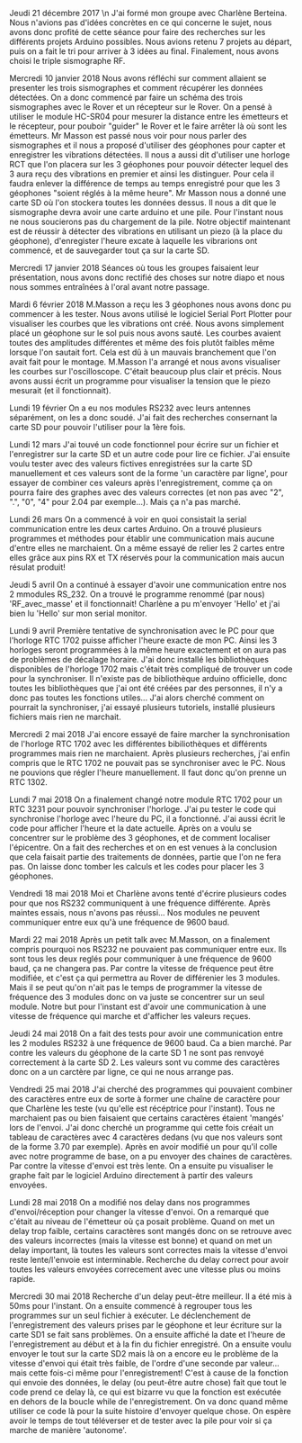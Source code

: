 Jeudi 21 décembre 2017 \n
J'ai formé mon groupe avec Charlène Berteina. Nous n'avions pas d'idées concrètes en ce qui concerne le sujet, nous avons donc profité de cette séance pour faire des recherches sur les différents projets Arduino possibles.
Nous avions retenu 7 projets au départ, puis on a fait le tri pour arriver à 3 idées au final.
Finalement, nous avons choisi le triple sismographe RF.

Mercredi 10 janvier 2018
Nous avons réfléchi sur comment allaient se presenter les trois sismographes et comment récupérer les données détectées. On a donc commencé par faire un schéma des trois sismographes avec le Rover et un récepteur sur le Rover. On a pensé à utiliser le module HC-SR04 pour mesurer la distance entre les émetteurs et le récepteur, pour pouboir "guider" le Rover et le faire arrêter là où sont les émetteurs. Mr Masson est passé nous voir pour nous parler des sismographes et il nous a proposé d'utiliser des géophones pour capter et enregistrer les vibrations détectées. Il nous a aussi dit d'utiliser une horloge RCT que l'on placera sur les 3 géophones pour pouvoir détecter lequel des 3 aura reçu des vibrations en premier et ainsi les distinguer. Pour cela il faudra enlever la différence de temps au temps enregistré pour que les 3 géophones "soient réglés à la même heure". Mr Masson nous a donné une carte SD où l'on stockera toutes les données dessus. Il nous a dit que le sismographe devra avoir une carte arduino et une pile. Pour l'instant nous ne nous soucierons pas du chargement de la pile. Notre objectif maintenant est de réussir à détecter des vibrations en utilisant un piezo (à la place du géophone), d'enregister l'heure excate à laquelle les vibrarions ont commencé, et de sauvegarder tout ça sur la  carte SD.

Mercredi 17 janvier 2018
Séances où tous les groupes faisaient leur présentation, nous avons donc rectifié des choses sur notre diapo et nous nous sommes entraînées à l'oral avant notre passage.

Mardi 6 février 2018
M.Masson a reçu les 3 géophones nous avons donc pu commencer à les tester. Nous avons utilisé le logiciel Serial Port Plotter pour visualiser les courbes que les vibrations ont créé. Nous avons simplement placé un géophone sur le sol puis nous avons sauté. Les courbes avaient toutes des amplitudes différentes et même des fois plutôt faibles même lorsque l'on sautait fort. Cela est dû à un mauvais branchement que l'on avait fait pour le montage. M.Masson l'a arrangé et nous avons visualiser les courbes sur l'oscilloscope. C'était beaucoup plus clair et précis.
Nous avons aussi écrit un programme pour visualiser la tension que le piezo mesurait (et il fonctionnait).

Lundi 19 février
On a eu nos modules RS232 avec leurs antennes séparément, on les a donc soudé. J'ai fait des recherches consernant la carte SD pour pouvoir l'utiliser pour la 1ère fois. 

Lundi 12 mars
J'ai touvé un code fonctionnel pour écrire sur un fichier et l'enregistrer sur la carte SD et un autre code pour lire ce fichier. J'ai ensuite voulu tester avec des valeurs fictives enregistrées sur la carte SD manuellement et ces valeurs sont de la forme 'un caractère par ligne', pour essayer de combiner ces valeurs après l'enregistrement, comme ça on pourra faire des graphes avec des valeurs correctes (et non pas avec "2", ".", "0", "4" pour 2.04 par exemple...). Mais ça n'a pas marché.

Lundi 26 mars
On a commencé à voir en quoi consistait la serial communication entre les deux cartes Arduino. On a trouvé plusieurs programmes et méthodes pour établir une communication mais aucune d'entre elles ne marchaient. On a même essayé de relier les 2 cartes entre elles grâce aux pins RX et TX réservés pour la communication mais aucun résulat produit!

Jeudi 5 avril
On a continué à essayer d'avoir une communication entre nos 2 mmodules RS_232. On a trouvé le programme renommé (par nous) 'RF_avec_masse' et il fonctionnait! Charlène a pu m'envoyer 'Hello' et j'ai bien lu 'Hello' sur mon serial monitor.

Lundi 9 avril
Première tentative de synchronisation avec le PC pour que l'horloge RTC 1702 puisse afficher l'heure exacte de mon PC. Ainsi les 3 horloges seront programmées à la même heure exactement et on aura pas de problèmes de décalage horaire. J'ai donc installé les bibliothèques disponibles de l'horloge 1702 mais c'était très compliqué de trouver un code pour la synchroniser. Il n'existe pas de bibliothèque arduino officielle, donc toutes les bibliothèques que j'ai ont été créées par des personnes, il n'y a donc pas toutes les fonctions utiles... J'ai alors cherché comment on pourrait la synchroniser, j'ai essayé plusieurs tutoriels, installé plusieurs fichiers mais rien ne marchait.

Mercredi 2 mai 2018
J'ai encore essayé de faire marcher la synchronisation de l'horloge RTC 1702 avec les différentes bibiliothèques et différents programmes mais rien ne marchaient. Après plusieurs recherches, j'ai enfin compris que le RTC 1702 ne pouvait pas se synchroniser avec le PC. Nous ne pouvions que régler l'heure manuellement. Il faut donc qu'on prenne un RTC 1302.

Lundi 7 mai 2018
On a finalement changé notre module RTC 1702 pour un RTC 3231 pour pouvoir synchroniser l'horloge. J'ai pu tester le code qui synchronise l'horloge avec l'heure du PC, il a fonctionné. J'ai aussi écrit le code pour afficher l'heure et la date actuelle.
Après on a voulu se concentrer sur le problème des 3 géophones, et de comment localiser l'épicentre. On a fait des recherches et on en est venues à la conclusion que cela faisait partie des traitements de données, partie que l'on ne fera pas. On laisse donc tomber les calculs et les codes pour placer les 3 géophones.

Vendredi 18 mai 2018
Moi et Charlène avons tenté d'écrire plusieurs codes pour que nos RS232 communiquent à une fréquence différente. Après maintes essais, nous n'avons pas réussi... Nos modules ne peuvent communiquer entre eux qu'à une fréquence de 9600 baud.

Mardi 22 mai 2018
Après un petit talk avec M.Masson, on a finalement compris pourquoi nos RS232 ne pouvaient pas communiquer entre eux. Ils sont tous les deux reglés pour communiquer à une fréquence de 9600 baud, ça ne changera pas. Par contre la vitesse de fréquence peut être modifiée, et c'est ça qui permettra au Rover de différenier les 3 modules. Mais il se peut qu'on n'ait pas le temps de programmer la vitesse de fréquence des 3 modules donc on va juste se concentrer sur un seul module. Notre but pour l'instant est d'avoir une communication à une vitesse de fréquence qui marche et d'afficher les valeurs reçues.

Jeudi 24 mai 2018
On a fait des tests pour avoir une communication entre les 2 modules RS232 à une fréquence de 9600 baud. Ca a bien marché. Par contre les valeurs du géophone de la carte SD 1 ne sont pas renvoyé correctement à la carte SD 2. Les valeurs sont vu comme des caractères donc on a un carctère par ligne, ce qui ne nous arrange pas.

Vendredi 25 mai 2018
J'ai cherché des programmes qui pouvaient combiner des caractères entre eux de sorte à former une chaîne de caractère pour que Charlène les teste (vu qu'elle est récéptrice pour l'instant). Tous ne marchaient pas ou bien faisaient que certains caractères étaient 'mangés' lors de l'envoi. J'ai donc cherché un programme qui cette fois créait un tableau de caractères avec 4 caractères dedans (vu que nos valeurs sont de la forme 3.70 par exemple). Après en avoir modifié un pour qu'il colle avec notre programme de base, on a pu envoyer des chaines de caractères. Par contre la vitesse d'envoi est très lente. On a ensuite pu visualiser le graphe fait par le logiciel Arduino directement à partir des valeurs envoyées.

Lundi 28 mai 2018
On a modifié nos delay dans nos programmes d'envoi/réception pour changer la vitesse d'envoi. On a remarqué que c'était au niveau de l'émetteur où ça posait problème. Quand on met un delay trop faible, certains caractères sont mangés donc on se retrouve avec des valeurs incorrectes (mais la vitesse est bonne) et quand on met un delay important, là toutes les valeurs sont correctes mais la vitesse d'envoi reste lente/l'envoie est interminable. Recherche du delay correct pour avoir toutes les valeurs envoyées correcement avec une vitesse plus ou moins rapide. 

Mercredi 30 mai 2018
Recherche d'un delay peut-être meilleur. Il a été mis à 50ms pour l'instant. On a ensuite commencé à regrouper tous les programmes sur un seul fichier à exécuter. Le déclenchement de l'enregistrement des valeurs prises par le géophone et leur écriture sur la carte SD1 se fait sans problèmes. On a ensuite affiché la date et l'heure de l'enregistrement au début et à la fin du fichier enregistré. On a ensuite voulu envoyer le tout sur la carte SD2 mais là on a encore eu le problème de la vitesse d'envoi qui était très faible, de l'ordre d'une seconde par valeur... mais cette fois-ci même pour l'enregistrement! C'est à cause de la fonction qui envoie des données, le delay (ou peut-être autre chose) fait que tout le code prend ce delay là, ce qui est bizarre vu que la fonction est exécutée en dehors de la boucle while de l'enregistrement. On va donc quand même utiliser ce code là pour la suite histoire d'envoyer quelque chose. On espère avoir le temps de tout téléverser et de tester avec la pile pour voir si ça marche de manière 'autonome'.
